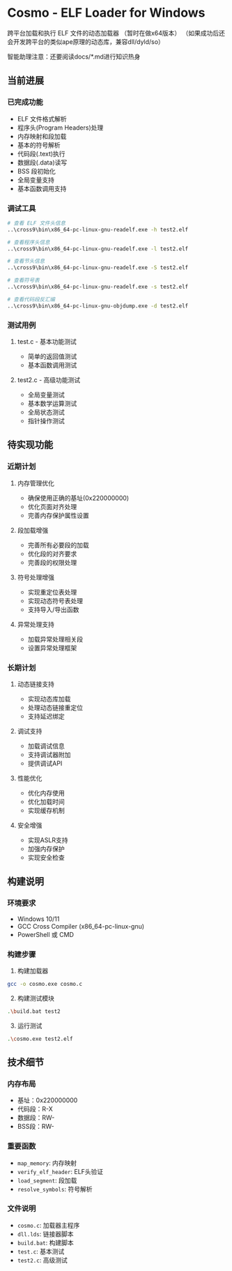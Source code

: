 # Cosmo - ELF Loader for Windows

跨平台加载和执行 ELF 文件的动态加载器
（暂时在做x64版本）
（如果成功后还会开发跨平台的类似ape原理的动态库，兼容dll/dyld/so）

智能助理注意：还要阅读docs/*.md进行知识热身

## 当前进展

### 已完成功能
- ELF 文件格式解析
- 程序头(Program Headers)处理
- 内存映射和段加载
- 基本的符号解析
- 代码段(.text)执行
- 数据段(.data)读写
- BSS 段初始化
- 全局变量支持
- 基本函数调用支持

### 调试工具
```bash
# 查看 ELF 文件头信息
..\cross9\bin\x86_64-pc-linux-gnu-readelf.exe -h test2.elf

# 查看程序头信息
..\cross9\bin\x86_64-pc-linux-gnu-readelf.exe -l test2.elf

# 查看节头信息
..\cross9\bin\x86_64-pc-linux-gnu-readelf.exe -S test2.elf

# 查看符号表
..\cross9\bin\x86_64-pc-linux-gnu-readelf.exe -s test2.elf

# 查看代码段反汇编
..\cross9\bin\x86_64-pc-linux-gnu-objdump.exe -d test2.elf
```

### 测试用例
1. test.c - 基本功能测试
   - 简单的返回值测试
   - 基本函数调用测试

2. test2.c - 高级功能测试
   - 全局变量测试
   - 基本数学运算测试
   - 全局状态测试
   - 指针操作测试

## 待实现功能

### 近期计划
1. 内存管理优化
   - 确保使用正确的基址(0x220000000)
   - 优化页面对齐处理
   - 完善内存保护属性设置

2. 段加载增强
   - 完善所有必要段的加载
   - 优化段的对齐要求
   - 完善段的权限处理

3. 符号处理增强
   - 实现重定位表处理
   - 实现动态符号表处理
   - 支持导入/导出函数

4. 异常处理支持
   - 加载异常处理相关段
   - 设置异常处理框架

### 长期计划
1. 动态链接支持
   - 实现动态库加载
   - 处理动态链接重定位
   - 支持延迟绑定

2. 调试支持
   - 加载调试信息
   - 支持调试器附加
   - 提供调试API

3. 性能优化
   - 优化内存使用
   - 优化加载时间
   - 实现缓存机制

4. 安全增强
   - 实现ASLR支持
   - 加强内存保护
   - 实现安全检查

## 构建说明

### 环境要求
- Windows 10/11
- GCC Cross Compiler (x86_64-pc-linux-gnu)
- PowerShell 或 CMD

### 构建步骤
1. 构建加载器
```bash
gcc -o cosmo.exe cosmo.c
```

2. 构建测试模块
```bash
.\build.bat test2
```

3. 运行测试
```bash
.\cosmo.exe test2.elf
```

## 技术细节

### 内存布局
- 基址：0x220000000
- 代码段：R-X
- 数据段：RW-
- BSS段：RW-

### 重要函数
- `map_memory`: 内存映射
- `verify_elf_header`: ELF头验证
- `load_segment`: 段加载
- `resolve_symbols`: 符号解析

### 文件说明
- `cosmo.c`: 加载器主程序
- `dll.lds`: 链接器脚本
- `build.bat`: 构建脚本
- `test.c`: 基本测试
- `test2.c`: 高级测试 